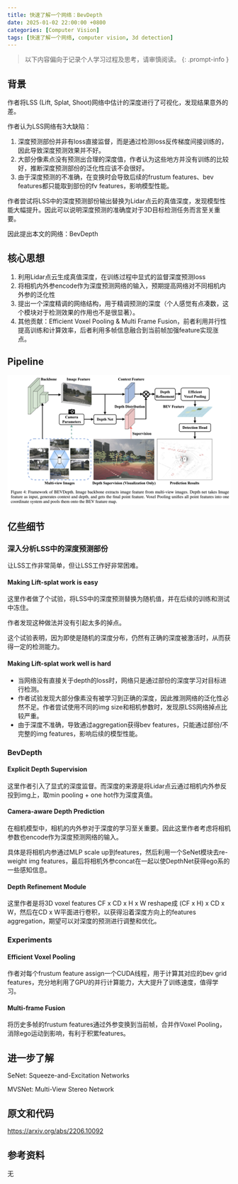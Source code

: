```yaml
---
title: 快速了解一个网络：BevDepth
date: 2025-01-02 22:00:00 +0800
categories: [Computer Vision]
tags: [快速了解一个网络, computer vision, 3d detection]
---
```


> 以下内容偏向于记录个人学习过程及思考，请审慎阅读。
{: .prompt-info }

## 背景

作者将LSS (Lift, Splat, Shoot)网络中估计的深度进行了可视化，发现结果意外的差。

作者认为LSS网络有3大缺陷：

1. 深度预测部份并非有loss直接监督，而是通过检测loss反传梯度间接训练的，因此导致深度预测效果并不好。
2. 大部分像素点没有预测出合理的深度值，作者认为这些地方并没有训练的比较好，推断深度预测部份的泛化性应该不会很好。
3. 由于深度预测的不准确，在变换时会导致后续的frustum features、bev features都只能取到部份的fv features，影响模型性能。

作者尝试将LSS中的深度预测部份输出替换为Lidar点云的真值深度，发现模型性能大幅提升。因此可以说明深度预测的准确度对于3D目标检测任务而言至关重要。

因此提出本文的网络：BevDepth

## 核心思想

1. 利用Lidar点云生成真值深度，在训练过程中显式的监督深度预测loss
2. 将相机内外参encode作为深度预测网络的输入，预期提高网络对不同相机内外参的泛化性
3. 提出一个深度精调的网络结构，用于精调预测的深度（个人感觉有点凑数，这个模块对于检测效果的作用也不是很显著）。
4. 其他贡献：Efficient Voxel Pooling & Multi Frame Fusion，前者利用并行性提高训练和计算效率，后者利用多帧信息融合到当前帧加强feature实现涨点。

## Pipeline

![bevdepth-pipeline](assets/img/bevdepth-pipeline.png)

## 亿些细节

### 深入分析LSS中的深度预测部份

让LSS工作非常简单，但让LSS工作好非常困难。

#### Making Lift-splat work is easy

这里作者做了个试验，将LSS中的深度预测替换为随机值，并在后续的训练和测试中冻住。

作者发现这种做法并没有引起太多的掉点。

这个试验表明，因为即使是随机的深度分布，仍然有正确的深度被激活时，从而获得一定的检测能力。

#### Making Lift-splat work well is hard

- 当网络没有直接关于depth的loss时，网络只是通过部份的深度学习对目标进行检测。
- 作者试验发现大部分像素没有被学习到正确的深度，因此推测网络的泛化性必然不足。作者尝试使用不同的img size和相机参数时，发现原LSS网络掉点比较严重。
- 由于深度不准确，导致通过aggregation获得bev features，只能通过部份/不完整的img features，影响后续的模型性能。

### BevDepth

#### Explicit Depth Supervision

这里作者引入了显式的深度监督。而深度的来源是将Lidar点云通过相机内外参反投到img上，取min pooling + one hot作为深度真值。

#### Camera-aware Depth Prediction

在相机模型中，相机的内外参对于深度的学习至关重要。因此这里作者考虑将相机参数也encode作为深度预测网络的输入。

具体是将相机内参通过MLP scale up到features，然后利用一个SeNet模块去re-weight img features，最后将相机外参concat在一起以使DepthNet获得ego系的一些感知信息。

#### Depth Refinement Module

这里作者是将3D voxel features CF x CD x H x W reshape成 (CF x H) x CD x W，然后在CD x W平面进行卷积，以获得沿着深度方向上的features aggregation，期望可以对深度的预测进行调整和优化。

### Experiments

#### Efficient Voxel Pooling 

作者对每个frustum feature assign一个CUDA线程，用于计算其对应的bev grid features，充分地利用了GPU的并行计算能力，大大提升了训练速度，值得学习。

#### Multi-frame Fusion

将历史多帧的frustum features通过外参变换到当前帧，合并作Voxel Pooling，消除ego运动到影响，有利于积累features。

## 进一步了解

SeNet: Squeeze-and-Excitation Networks

MVSNet: Multi-View Stereo Network

## 原文和代码

<https://arxiv.org/abs/2206.10092>

## 参考资料

无